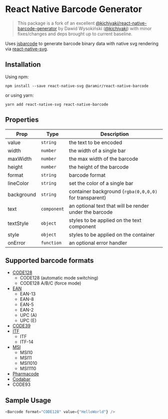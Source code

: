 # React Native Barcode Generator

> This package is a fork of an
> excellent [@kichiyaki/react-native-barcode-generator](https://github.com/Kichiyaki/react-native-barcode-generator)
> by Dawid Wysokiński ([@kichiyaki](https://github.com/Kichiyaki)) with minor fixes/changes and deps brought up to
> current baseline.

Uses [jsbarcode](https://github.com/lindell/JsBarcode) to generate barcode binary data with native svg rendering via
[react-native-svg](https://github.com/software-mansion/react-native-svg).

## Installation

Using npm:

```shell
npm install --save react-native-svg @aramir/react-native-barcode
```

or using yarn:

```shell
yarn add react-native-svg react-native-barcode
```

## Properties

| Prop       | Type        | Description                                            |
|------------|-------------|--------------------------------------------------------|
| value      | `string`    | the text to be encoded                                 |
| width      | `number`    | the width of a single bar                              |
| maxWidth   | `number`    | the max width of the barcode                           |
| height     | `number`    | the height of the barcode                              |
| format     | `string`    | barcode format                                         |
| lineColor  | `string`    | set the color of a single bar                          |
| background | `string`    | container background (`rgba(0,0,0,0)` for transparent) |
| text       | `component` | an optional text that will be render under the barcode |
| textStyle  | `object`    | styles to be applied on the text component             |
| style      | `object`    | styles to be applied on the container                  |
| onError    | `function`  | an optional error handler                              |

## Supported barcode formats

 - [CODE128](https://github.com/lindell/JsBarcode/wiki/CODE128)
   - CODE128 (automatic mode switching)
   - CODE128 A/B/C (force mode)
 - [EAN](https://github.com/lindell/JsBarcode/wiki/EAN)
   - EAN-13
   - EAN-8
   - EAN-5
   - EAN-2
   - UPC (A)
   - UPC (E)
 - [CODE39](https://github.com/lindell/JsBarcode/wiki/CODE39)
 - [ITF](https://github.com/lindell/JsBarcode/wiki/ITF-14)
   - ITF
   - ITF-14
 - [MSI](https://github.com/lindell/JsBarcode/wiki/MSI)
   - MSI10
   - MSI11
   - MSI1010
   - MSI1110
 - [Pharmacode](https://github.com/lindell/JsBarcode/wiki/pharmacode)
 - [Codabar](https://github.com/lindell/JsBarcode/wiki/codabar)
 - CODE93

## Sample Usage

```js
<Barcode format="CODE128" value={"HelloWorld"} />
```